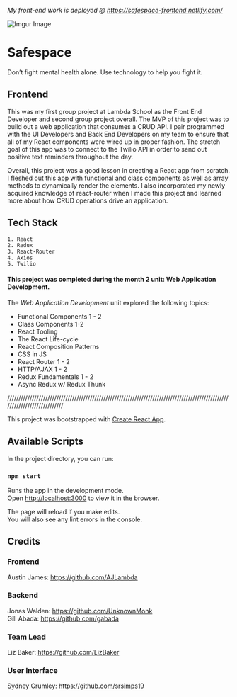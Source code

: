 *My front-end work is deployed @ https://safespace-frontend.netlify.com/*

![Imgur Image](https://imgur.com/8eCj0BK)

# Safespace 

Don’t fight mental health alone. Use technology to help you fight it.

## Frontend

  This was my first group project at Lambda School as the Front End Developer and second group project overall. The MVP of this project was to build out a web application that consumes a CRUD API. I pair programmed with the UI Developers and Back End Developers on my team to ensure that all of my React components were wired up in proper fashion. The stretch goal of this app was to connect to the Twilio API in order to send out positive text reminders throughout the day. 
  
  Overall, this project was a good lesson in creating a React app from scratch. I fleshed out this app with functional and class components as well as array methods to dynamically render the elements. I also incorporated my newly acquired knowledge of react-router when I made this project and learned more about how CRUD operations drive an application.

## Tech Stack

```
1. React
2. Redux
3. React-Router
4. Axios
5. Twilio

```

#### This project was completed during the month 2 unit: Web Application Development. 
The *Web Application Development* unit explored the following topics:

- Functional Components 1 - 2
- Class Components 1-2
- React Tooling
- The React Life-cycle
- React Composition Patterns
- CSS in JS
- React Router 1 - 2
- HTTP/AJAX 1 - 2
- Redux Fundamentals 1 - 2
- Async Redux w/ Redux Thunk

////////////////////////////////////////////////////////////////////////////////////////////////////////////////////////////

This project was bootstrapped with [Create React App](https://github.com/facebook/create-react-app).

## Available Scripts

In the project directory, you can run:

### `npm start`

Runs the app in the development mode.<br>
Open [http://localhost:3000](http://localhost:3000) to view it in the browser.

The page will reload if you make edits.<br>
You will also see any lint errors in the console.


## Credits

### Frontend

Austin James: https://github.com/AJLambda

### Backend

Jonas Walden: https://github.com/UnknownMonk  
Gill Abada: https://github.com/gabada

### Team Lead

Liz Baker: https://github.com/LizBaker

### User Interface

Sydney Crumley: https://github.com/srsimps19

